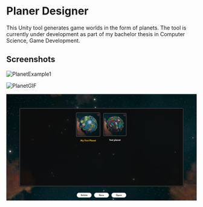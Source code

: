 
# Planer Designer

This Unity tool generates game worlds in the form of planets. The tool is currently under development as part of my bachelor thesis in Computer Science, Game Development.

## Screenshots

![PlanetExample1](Images/Planet_example_3.jpg)

![PlanetGIF](Images/Planet.gif)

![MainMenu](Images/Main_menu.jpg)
